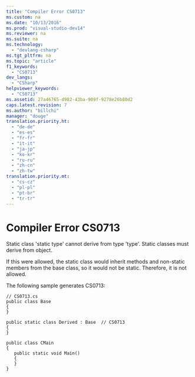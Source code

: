 ```yaml
---
title: "Compiler Error CS0713"
ms.custom: na
ms.date: "10/13/2016"
ms.prod: "visual-studio-dev14"
ms.reviewer: na
ms.suite: na
ms.technology: 
  - "devlang-csharp"
ms.tgt_pltfrm: na
ms.topic: "article"
f1_keywords: 
  - "CS0713"
dev_langs: 
  - "CSharp"
helpviewer_keywords: 
  - "CS0713"
ms.assetid: 27a46765-d982-43ba-909f-9278e26b80d2
caps.latest.revision: 7
ms.author: "billchi"
manager: "douge"
translation.priority.ht: 
  - "de-de"
  - "es-es"
  - "fr-fr"
  - "it-it"
  - "ja-jp"
  - "ko-kr"
  - "ru-ru"
  - "zh-cn"
  - "zh-tw"
translation.priority.mt: 
  - "cs-cz"
  - "pl-pl"
  - "pt-br"
  - "tr-tr"
---
```

# Compiler Error CS0713
Static class 'static type' cannot derive from type 'type'. Static classes must derive from object.  
  
 If this were allowed, the static class would inherit methods and non-static members from the base class, so it would not be static. Therefore, it is not allowed.  
  
 The following sample generates CS0713:  
  
```  
// CS0713.cs  
public class Base  
{  
}  
  
public static class Derived : Base  // CS0713  
{  
}  
  
public class CMain  
{  
   public static void Main()  
   {  
   }  
}  
```